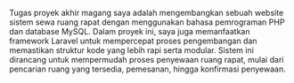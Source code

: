 Tugas proyek akhir magang saya adalah mengembangkan sebuah website sistem sewa ruang rapat dengan menggunakan bahasa pemrograman PHP dan database MySQL. Dalam proyek ini, saya juga memanfaatkan framework Laravel untuk mempercepat proses pengembangan dan memastikan struktur kode yang lebih rapi serta modular. Sistem ini dirancang untuk mempermudah proses penyewaan ruang rapat, mulai dari pencarian ruang yang tersedia, pemesanan, hingga konfirmasi penyewaan.
